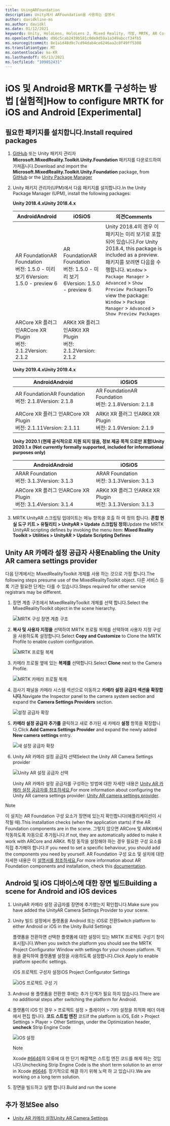 ```yaml
---
title: UsingARFoundation
description: Unity에서 ARFoundation을 사용하는 설명서
author: davidkline-ms
ms.author: davidkl
ms.date: 01/12/2021
keywords: Unity, HoloLens, HoloLens 2, Mixed Reality, 개발, MRTK, AR Core, AR Kit
ms.openlocfilehash: d96c5cab2439b581c0de9d59a1a349abccf34fb5
ms.sourcegitcommit: 8e1a1d48d9c7cd94dab4ce6246aa2c0f49ff5308
ms.translationtype: MT
ms.contentlocale: ko-KR
ms.lasthandoff: 05/13/2021
ms.locfileid: "109852431"
---
```

# <a name="how-to-configure-mrtk-for-ios-and-android-experimental"></a><span data-ttu-id="8b279-104">iOS 및 Android용 MRTK를 구성하는 방법 [실험적]</span><span class="sxs-lookup"><span data-stu-id="8b279-104">How to configure MRTK for iOS and Android [Experimental]</span></span>

## <a name="install-required-packages"></a><span data-ttu-id="8b279-105">필요한 패키지를 설치합니다.</span><span class="sxs-lookup"><span data-stu-id="8b279-105">Install required packages</span></span>

1. <span data-ttu-id="8b279-106">[GitHub](https://github.com/microsoft/MixedRealityToolkit-Unity/releases/tag/v2.3.0) 또는 Unity 패키지 관리자 **Microsoft.MixedReality.Toolkit.Unity.Foundation** 패키지를 [](../configuration/usingupm.md) 다운로드하여 가져옵니다.</span><span class="sxs-lookup"><span data-stu-id="8b279-106">Download and import the **Microsoft.MixedReality.Toolkit.Unity.Foundation** package, from [GitHub](https://github.com/microsoft/MixedRealityToolkit-Unity/releases/tag/v2.3.0) or the [Unity Package Manager](../configuration/usingupm.md)</span></span>

1. <span data-ttu-id="8b279-107">Unity 패키지 관리자(UPM)에서 다음 패키지를 설치합니다.</span><span class="sxs-lookup"><span data-stu-id="8b279-107">In the Unity Package Manager (UPM), install the following packages:</span></span>

    <span data-ttu-id="8b279-108">**Unity 2018.4.x**</span><span class="sxs-lookup"><span data-stu-id="8b279-108">**Unity 2018.4.x**</span></span>

    | <span data-ttu-id="8b279-109">**Android**</span><span class="sxs-lookup"><span data-stu-id="8b279-109">**Android**</span></span> | <span data-ttu-id="8b279-110">**iOS**</span><span class="sxs-lookup"><span data-stu-id="8b279-110">**iOS**</span></span> | <span data-ttu-id="8b279-111">의견</span><span class="sxs-lookup"><span data-stu-id="8b279-111">Comments</span></span> |
    | --- | --- | --- |
    | <span data-ttu-id="8b279-112">AR Foundation</span><span class="sxs-lookup"><span data-stu-id="8b279-112">AR Foundation</span></span>  <br/> <span data-ttu-id="8b279-113">버전: 1.5.0 - 미리 보기 6</span><span class="sxs-lookup"><span data-stu-id="8b279-113">Version: 1.5.0 - preview 6</span></span> | <span data-ttu-id="8b279-114">AR Foundation</span><span class="sxs-lookup"><span data-stu-id="8b279-114">AR Foundation</span></span>  <br/> <span data-ttu-id="8b279-115">버전: 1.5.0 - 미리 보기 6</span><span class="sxs-lookup"><span data-stu-id="8b279-115">Version: 1.5.0 - preview 6</span></span> | <span data-ttu-id="8b279-116">Unity 2018.4의 경우 이 패키지는 미리 보기로 포함되어 있습니다.</span><span class="sxs-lookup"><span data-stu-id="8b279-116">For Unity 2018.4, this package is included as a preview.</span></span> <span data-ttu-id="8b279-117">패키지를 보려면 다음을 수행합니다. `Window` > `Package Manager` > `Advanced` > `Show Preview Packages`</span><span class="sxs-lookup"><span data-stu-id="8b279-117">To view the package: `Window` > `Package Manager` > `Advanced` > `Show Preview Packages`</span></span> |
    | <span data-ttu-id="8b279-118">ARCore XR 플러그 인</span><span class="sxs-lookup"><span data-stu-id="8b279-118">ARCore XR Plugin</span></span> <br/> <span data-ttu-id="8b279-119">버전: 2.1.2</span><span class="sxs-lookup"><span data-stu-id="8b279-119">Version: 2.1.2</span></span> | <span data-ttu-id="8b279-120">ARKit XR 플러그 인</span><span class="sxs-lookup"><span data-stu-id="8b279-120">ARKit XR Plugin</span></span> <br/> <span data-ttu-id="8b279-121">버전: 2.1.2</span><span class="sxs-lookup"><span data-stu-id="8b279-121">Version: 2.1.2</span></span> | |

    <span data-ttu-id="8b279-122">**Unity 2019.4.x**</span><span class="sxs-lookup"><span data-stu-id="8b279-122">**Unity 2019.4.x**</span></span>

    | <span data-ttu-id="8b279-123">**Android**</span><span class="sxs-lookup"><span data-stu-id="8b279-123">**Android**</span></span> | <span data-ttu-id="8b279-124">**iOS**</span><span class="sxs-lookup"><span data-stu-id="8b279-124">**iOS**</span></span> |
    | --- | --- |
    | <span data-ttu-id="8b279-125">AR Foundation</span><span class="sxs-lookup"><span data-stu-id="8b279-125">AR Foundation</span></span>  <br/> <span data-ttu-id="8b279-126">버전: 2.1.8</span><span class="sxs-lookup"><span data-stu-id="8b279-126">Version: 2.1.8</span></span> |  <span data-ttu-id="8b279-127">AR Foundation</span><span class="sxs-lookup"><span data-stu-id="8b279-127">AR Foundation</span></span>  <br/> <span data-ttu-id="8b279-128">버전: 2.1.8</span><span class="sxs-lookup"><span data-stu-id="8b279-128">Version: 2.1.8</span></span> |
    | <span data-ttu-id="8b279-129">ARCore XR 플러그 인</span><span class="sxs-lookup"><span data-stu-id="8b279-129">ARCore XR Plugin</span></span> <br/> <span data-ttu-id="8b279-130">버전: 2.1.11</span><span class="sxs-lookup"><span data-stu-id="8b279-130">Version: 2.1.11</span></span> | <span data-ttu-id="8b279-131">ARKit XR 플러그 인</span><span class="sxs-lookup"><span data-stu-id="8b279-131">ARKit XR Plugin</span></span> <br/> <span data-ttu-id="8b279-132">버전: 2.1.9</span><span class="sxs-lookup"><span data-stu-id="8b279-132">Version: 2.1.9</span></span> |

    <span data-ttu-id="8b279-133">**Unity 2020.1 (현재 공식적으로 지원 되지 않음, 정보 제공 목적 으로만 포함)**</span><span class="sxs-lookup"><span data-stu-id="8b279-133">**Unity 2020.1.x (Not currently formally supported, included for informational purposes only)**</span></span>

    | <span data-ttu-id="8b279-134">**Android**</span><span class="sxs-lookup"><span data-stu-id="8b279-134">**Android**</span></span> | <span data-ttu-id="8b279-135">**iOS**</span><span class="sxs-lookup"><span data-stu-id="8b279-135">**iOS**</span></span> |
    | --- | --- |
    | <span data-ttu-id="8b279-136">AR</span><span class="sxs-lookup"><span data-stu-id="8b279-136">AR Foundation</span></span>  <br/> <span data-ttu-id="8b279-137">버전: 3.1.3</span><span class="sxs-lookup"><span data-stu-id="8b279-137">Version: 3.1.3</span></span> |  <span data-ttu-id="8b279-138">AR</span><span class="sxs-lookup"><span data-stu-id="8b279-138">AR Foundation</span></span>  <br/> <span data-ttu-id="8b279-139">버전: 3.1.3</span><span class="sxs-lookup"><span data-stu-id="8b279-139">Version: 3.1.3</span></span> |
    | <span data-ttu-id="8b279-140">ARCore XR 플러그 인</span><span class="sxs-lookup"><span data-stu-id="8b279-140">ARCore XR Plugin</span></span> <br/> <span data-ttu-id="8b279-141">버전: 3.1.4</span><span class="sxs-lookup"><span data-stu-id="8b279-141">Version: 3.1.4</span></span> | <span data-ttu-id="8b279-142">ARKit XR 플러그 인</span><span class="sxs-lookup"><span data-stu-id="8b279-142">ARKit XR Plugin</span></span> <br/> <span data-ttu-id="8b279-143">버전: 3.1.3</span><span class="sxs-lookup"><span data-stu-id="8b279-143">Version: 3.1.3</span></span> |

1. <span data-ttu-id="8b279-144">MRTK UnityAR 스크립팅 업데이트는 메뉴 항목을 호출 하 여 정의 합니다. **혼합 현실 도구 키트 > 유틸리티 > UnityAR > Update 스크립팅 정의**</span><span class="sxs-lookup"><span data-stu-id="8b279-144">Update the MRTK UnityAR scripting defines by invoking the menu item: **Mixed Reality Toolkit > Utilities > UnityAR > Update Scripting Defines**</span></span>

## <a name="enabling-the-unity-ar-camera-settings-provider"></a><span data-ttu-id="8b279-145">Unity AR 카메라 설정 공급자 사용</span><span class="sxs-lookup"><span data-stu-id="8b279-145">Enabling the Unity AR camera settings provider</span></span>

<span data-ttu-id="8b279-146">다음 단계에서는 MixedRealityToolkit 개체를 사용 하는 것으로 가정 합니다.</span><span class="sxs-lookup"><span data-stu-id="8b279-146">The following steps presume use of the MixedRealityToolkit object.</span></span> <span data-ttu-id="8b279-147">다른 서비스 등록 기관 필요한 단계는 다를 수 있습니다.</span><span class="sxs-lookup"><span data-stu-id="8b279-147">Steps required for other service registrars may be different.</span></span>

1. <span data-ttu-id="8b279-148">장면 계층 구조에서 MixedRealityToolkit 개체를 선택 합니다.</span><span class="sxs-lookup"><span data-stu-id="8b279-148">Select the MixedRealityToolkit object in the scene hierarchy.</span></span>

    ![MRTK 구성 장면 계층 구조](../features/images/MRTK_ConfiguredHierarchy.png)

1. <span data-ttu-id="8b279-150">**복사 및 사용자 지정을** 선택하여 MRTK 프로필 복제를 선택하여 사용자 지정 구성을 사용하도록 설정합니다.</span><span class="sxs-lookup"><span data-stu-id="8b279-150">Select **Copy and Customize** to Clone the MRTK Profile to enable custom configuration.</span></span>

    ![MRTK 프로필 복제](../features/images/camera-system/CloneProfileARFoundation.png)

1. <span data-ttu-id="8b279-152">카메라 프로필 옆에 있는 **복제를** 선택합니다.</span><span class="sxs-lookup"><span data-stu-id="8b279-152">Select **Clone** next to the Camera Profile.</span></span>

    ![MRTK 카메라 프로필 복제](../features/images/camera-system/CloneCameraProfileARFoundation.png)

1. <span data-ttu-id="8b279-154">검사기 패널을 카메라 시스템 섹션으로 이동하고 **카메라 설정 공급자 섹션을 확장합니다.**</span><span class="sxs-lookup"><span data-stu-id="8b279-154">Navigate the Inspector panel to the camera system section and expand the **Camera Settings Providers** section.</span></span>

    ![설정 공급자 확장](../features/images/camera-system/ExpandProviders.png)

1. <span data-ttu-id="8b279-156">**카메라 설정 공급자 추가를** 클릭하고 새로 추가된 새 카메라 **설정** 항목을 확장합니다.</span><span class="sxs-lookup"><span data-stu-id="8b279-156">Click **Add Camera Settings Provider** and expand the newly added **New camera settings** entry.</span></span>

    ![새 설정 공급자 확장](../features/images/camera-system/ExpandNewProvider.png)

1. <span data-ttu-id="8b279-158">Unity AR 카메라 설정 공급자 선택</span><span class="sxs-lookup"><span data-stu-id="8b279-158">Select the Unity AR Camera Settings provider</span></span>

    ![Unity AR 설정 공급자 선택](../features/images/camera-system/SelectUnityArSettings.png)

    <span data-ttu-id="8b279-160">Unity AR 카메라 설정 공급자를 구성하는 방법에 대한 자세한 내용은 [Unity AR 카메라 설정 공급자를 참조하세요.](../features/camera-system/unity-ar-camera-settings.md)</span><span class="sxs-lookup"><span data-stu-id="8b279-160">For more information about configuring the Unity AR camera settings provider: [Unity AR camera settings provider](../features/camera-system/unity-ar-camera-settings.md).</span></span>

> [!NOTE]
> <span data-ttu-id="8b279-161">이 설치는 AR Foundation 구성 요소가 장면에 있는지 확인합니다(애플리케이션이 시작될 때).</span><span class="sxs-lookup"><span data-stu-id="8b279-161">This installation checks (when the application starts) if the AR Foundation components are in the scene.</span></span> <span data-ttu-id="8b279-162">그렇지 않으면 ARCore 및 ARKit에서 작동하도록 자동으로 추가됩니다.</span><span class="sxs-lookup"><span data-stu-id="8b279-162">If not, they are automatically added to make it work with ARCore and ARKit.</span></span>
> <span data-ttu-id="8b279-163">특정 동작을 설정해야 하는 경우 필요한 구성 요소를 직접 추가해야 합니다.</span><span class="sxs-lookup"><span data-stu-id="8b279-163">If you need to set a specific behaviour, you should add the components you need by yourself.</span></span>
> <span data-ttu-id="8b279-164">AR Foundation 구성 요소 및 설치에 대한 자세한 내용은 이 [설명서를 참조하세요.](https://docs.unity3d.com/Packages/com.unity.xr.arfoundation@2.2/manual/index.html#samples)</span><span class="sxs-lookup"><span data-stu-id="8b279-164">For more information about AR Foundation components and installation, check this [documentation](https://docs.unity3d.com/Packages/com.unity.xr.arfoundation@2.2/manual/index.html#samples).</span></span>

## <a name="building-a-scene-for-android-and-ios-devices"></a><span data-ttu-id="8b279-165">Android 및 iOS 디바이스에 대한 장면 빌드</span><span class="sxs-lookup"><span data-stu-id="8b279-165">Building a scene for Android and iOS devices</span></span>

1. <span data-ttu-id="8b279-166">UnityAR 카메라 설정 공급자를 장면에 추가했는지 확인합니다.</span><span class="sxs-lookup"><span data-stu-id="8b279-166">Make sure you have added the UnityAR Camera Settings Provider to your scene.</span></span>

1. <span data-ttu-id="8b279-167">Unity 빌드 설정에서 플랫폼을 Android 또는 iOS로 전환</span><span class="sxs-lookup"><span data-stu-id="8b279-167">Switch platform to either Android or iOS in the Unity Build Settings</span></span>

    <span data-ttu-id="8b279-168">플랫폼을 전환하면 선택한 플랫폼에 대한 설정이 있는 MRTK 프로젝트 구성기 창이 표시됩니다.</span><span class="sxs-lookup"><span data-stu-id="8b279-168">When you switch the platform you should see the MRTK Project Configurator Window with settings for your chosen platform.</span></span>  <span data-ttu-id="8b279-169">적용을 클릭하여 플랫폼별 설정을 사용하도록 설정합니다.</span><span class="sxs-lookup"><span data-stu-id="8b279-169">Click Apply to enable platform specific settings.</span></span>

    <span data-ttu-id="8b279-170">iOS 프로젝트 구성자 설정</span><span class="sxs-lookup"><span data-stu-id="8b279-170">iOS Project Configurator Settings</span></span>

    ![iOS 프로젝트 구성 기](../features/images/camera-system/MRTKProjectConfigurator.png)

1. <span data-ttu-id="8b279-172">Android 용 플랫폼을 전환한 후에는 추가 단계가 필요 하지 않습니다.</span><span class="sxs-lookup"><span data-stu-id="8b279-172">There are no additional steps after switching the platform for Android.</span></span>

1. <span data-ttu-id="8b279-173">플랫폼이 iOS 인 경우 > 프로젝트 설정 > 플레이어 > 기타 설정을 최적화 헤더 아래에서 편집 합니다. **코드 스트립 엔진** 코드</span><span class="sxs-lookup"><span data-stu-id="8b279-173">If the platform is iOS, Edit > Project Settings > Player > Other Settings, under the Optimization header, **uncheck** Strip Engine Code</span></span>

    ![iOS 설정](../features/images/camera-system/UncheckStripEngineCodeiOS.png)

    > [!NOTE]
    > <span data-ttu-id="8b279-175">Xcode [#6646](https://github.com/microsoft/MixedRealityToolkit-Unity/issues/6646)의 오류에 대 한 단기 해결책은 스트립 엔진 코드를 해제 하는 것입니다.</span><span class="sxs-lookup"><span data-stu-id="8b279-175">Unchecking Strip Engine Code is the short term solution to an error in Xcode [#6646](https://github.com/microsoft/MixedRealityToolkit-Unity/issues/6646).</span></span>  <span data-ttu-id="8b279-176">장기적으로 해결 하기 위해 노력 하 고 있습니다.</span><span class="sxs-lookup"><span data-stu-id="8b279-176">We are working on a long term solution.</span></span>

1. <span data-ttu-id="8b279-177">장면을 빌드하고 실행 합니다.</span><span class="sxs-lookup"><span data-stu-id="8b279-177">Build and run the scene</span></span>

## <a name="see-also"></a><span data-ttu-id="8b279-178">추가 정보</span><span class="sxs-lookup"><span data-stu-id="8b279-178">See also</span></span>

- [<span data-ttu-id="8b279-179">Unity AR 카메라 설정</span><span class="sxs-lookup"><span data-stu-id="8b279-179">Unity AR Camera Settings</span></span>](../features/camera-system/unity-ar-camera-settings.md)
